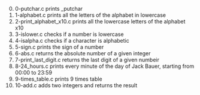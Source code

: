 0. 0-putchar.c prints _putchar
1. 1-alphabet.c prints all the letters of the alphabet in lowercase
2. 2-print_alphabet_x10.c prints all the lowercase letters of the alphabet x10
3. 3-islower.c checks if a number is lowercase
4. 4-isalpha.c checks if a character is alphabetic
5. 5-sign.c prints the sign of a number
6. 6-abs.c returns the absolute number of a given integer
7. 7-print_last_digit.c returns the last digit of a given numbeir
8. 8-24_hours.c prints every minute of the day of Jack Bauer, starting from 00:00 to 23:59
9. 9-times_table.c prints 9 times table
10. 10-add.c adds two integers and returns the result
